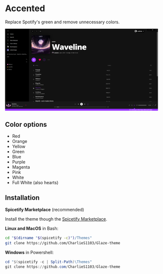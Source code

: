 # Accented

Replace Spotify's green and remove unnecessary colors.

![preview](./img/preview.png)

## Color options

- Red
- Orange
- Yellow
- Green
- Blue
- Purple
- Magenta
- Pink
- White
- Full White (also hearts)

## Installation

**Spicetify Marketplace** (recommended)

Install the theme though the [Spicetify Marketplace](https://github.com/CharlieS1103/spicetify-marketplace).

**Linux and MacOS** in Bash:

```bash
cd "$(dirname "$(spicetify -c)")/Themes"
git clone https://github.com/CharlieS1103/Glaze-theme
```

**Windows** in Powershell:

```powershell
cd "$(spicetify -c | Split-Path)\Themes"
git clone https://github.com/CharlieS1103/Glaze-theme
